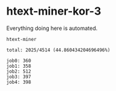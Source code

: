 # htext-miner-kor-3

Everything doing here is automated.

```
htext-miner

total: 2025/4514 (44.860434204696496%)

job0: 360
job1: 358
job2: 512
job3: 397
job4: 398
```